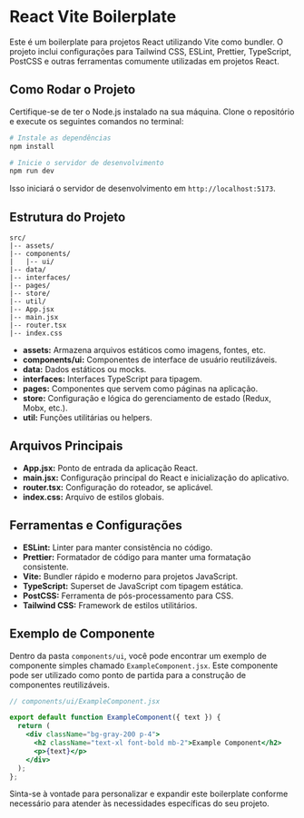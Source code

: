 # React Vite Boilerplate

Este é um boilerplate para projetos React utilizando Vite como bundler. O projeto inclui configurações para Tailwind CSS, ESLint, Prettier, TypeScript, PostCSS e outras ferramentas comumente utilizadas em projetos React.

## Como Rodar o Projeto

Certifique-se de ter o Node.js instalado na sua máquina. Clone o repositório e execute os seguintes comandos no terminal:

```bash
# Instale as dependências
npm install

# Inicie o servidor de desenvolvimento
npm run dev
```

Isso iniciará o servidor de desenvolvimento em `http://localhost:5173`.

## Estrutura do Projeto

```
src/
|-- assets/
|-- components/
|   |-- ui/
|-- data/
|-- interfaces/
|-- pages/
|-- store/
|-- util/
|-- App.jsx
|-- main.jsx
|-- router.tsx
|-- index.css
```

- **assets:** Armazena arquivos estáticos como imagens, fontes, etc.
- **components/ui:** Componentes de interface de usuário reutilizáveis.
- **data:** Dados estáticos ou mocks.
- **interfaces:** Interfaces TypeScript para tipagem.
- **pages:** Componentes que servem como páginas na aplicação.
- **store:** Configuração e lógica do gerenciamento de estado (Redux, Mobx, etc.).
- **util:** Funções utilitárias ou helpers.

## Arquivos Principais

- **App.jsx:** Ponto de entrada da aplicação React.
- **main.jsx:** Configuração principal do React e inicialização do aplicativo.
- **router.tsx:** Configuração do roteador, se aplicável.
- **index.css:** Arquivo de estilos globais.

## Ferramentas e Configurações

- **ESLint:** Linter para manter consistência no código.
- **Prettier:** Formatador de código para manter uma formatação consistente.
- **Vite:** Bundler rápido e moderno para projetos JavaScript.
- **TypeScript:** Superset de JavaScript com tipagem estática.
- **PostCSS:** Ferramenta de pós-processamento para CSS.
- **Tailwind CSS:** Framework de estilos utilitários.

## Exemplo de Componente

Dentro da pasta `components/ui`, você pode encontrar um exemplo de componente simples chamado `ExampleComponent.jsx`. Este componente pode ser utilizado como ponto de partida para a construção de componentes reutilizáveis.

```jsx
// components/ui/ExampleComponent.jsx

export default function ExampleComponent({ text }) {
  return (
    <div className="bg-gray-200 p-4">
      <h2 className="text-xl font-bold mb-2">Example Component</h2>
      <p>{text}</p>
    </div>
  );
};
```

Sinta-se à vontade para personalizar e expandir este boilerplate conforme necessário para atender às necessidades específicas do seu projeto.